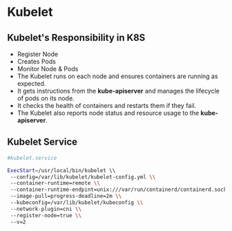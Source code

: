 # Kubelet 

## Kubelet's Responsibility in K8S 
- Register Node 
- Creates Pods 
- Monitor Node & Pods 
- The Kubelet runs on each node and ensures containers are running as expected. 
- It gets instructions from the **kube-apiserver** and manages the lifecycle of pods on its node. 
- It checks the health of containers and restarts them if they fail.
- The Kubelet also reports node status and resource usage to the **kube-apiserver**. 


## Kubelet Service 
```bash 
#kubelet.service 

ExecStart=/usr/local/bin/kubelet \\
 --config=/var/lib/kubelet/kubelet-config.yml \\
 --container-runtime=remote \\
 --container-runtime-endpint=unix:///var/run/containerd/containerd.sock \\
 --image-pull=progress-deadline=2m \\
 --kubeconfig=/var/lib/kubelet/kubeconfig \\
 --network-plugin=cni \\
 --register-node=true \\
 --v=2 
```